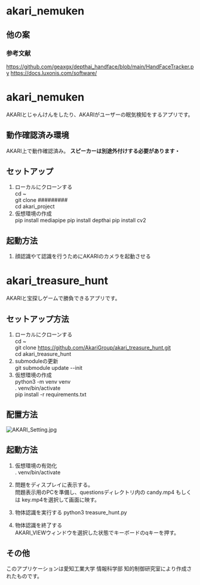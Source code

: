 # akari_nemuken

## 他の案
### 参考文献
https://github.com/geaxgx/depthai_handface/blob/main/HandFaceTracker.py
https://docs.luxonis.com/software/


# akari_nemuken
AKARIとじゃんけんをしたり、AKARIがユーザーの眠気検知をするアプリです。

## 動作確認済み環境
AKARI上で動作確認済み。
**スピーカーは別途外付けする必要があります・**

## セットアップ
1. ローカルにクローンする  
cd ~  
git clone #########  
cd akari_project  
2. 仮想環境の作成  
pip install mediapipe
pip install depthai
pip install cv2

## 起動方法
1. 顔認識やて認識を行うためにAKARIのカメラを起動させる



# akari_treasure_hunt
AKARIと宝探しゲームで勝負できるアプリです。  

## セットアップ方法
1. ローカルにクローンする  
cd ~  
git clone https://github.com/AkariGroup/akari_treasure_hunt.git  
cd akari_treasure_hunt  
2. submoduleの更新  
git submodule update --init  
3. 仮想環境の作成  
python3 -m venv venv  
. venv/bin/activate  
pip install -r requirements.txt  
## 配置方法
![AKARI_Setting.jpg](jpg/akaritreasurehunt.jpg)

## 起動方法
1. 仮想環境の有効化  
. venv/bin/activate

2. 問題をディスプレイに表示する。  
問題表示用のPCを準備し、questionsディレクトリ内の candy.mp4 もしくは key.mp4を選択して画面に映す。

3. 物体認識を実行する
python3 treasure_hunt.py

4. 物体認識を終了する  
AKARI_VIEWウィンドウを選択した状態でキーボードのqキーを押す。

## その他
このアプリケーションは愛知工業大学 情報科学部 知的制御研究室により作成されたものです。